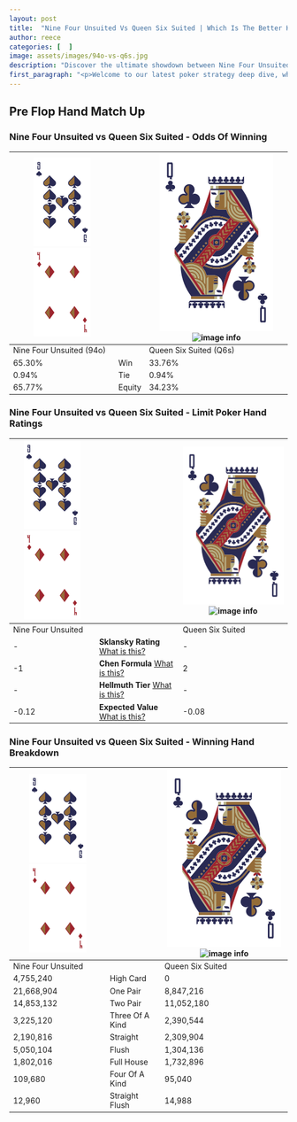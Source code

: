 ```yaml
---
layout: post
title:  "Nine Four Unsuited Vs Queen Six Suited | Which Is The Better Hand In Poker? A Complete Guide"
author: reece
categories: [  ]
image: assets/images/94o-vs-q6s.jpg
description: "Discover the ultimate showdown between Nine Four Unsuited and Queen Six Suited in poker! Uncover the odds, strategies, and scenarios where one hand triumphs over the other. Get ready to up your poker game with this thrilling analysis."
first_paragraph: "<p>Welcome to our latest poker strategy deep dive, where we're pitting two distinct hands against each other in a high-stakes showdown: Nine Four Unsuited vs Queen Six Suited.</p><p>In the dynamic world of poker, every decision counts, and knowing which hand holds the upper hand is key to your success at the table.</p><p>In this article, we'll dissect these two hands, explore the scenarios where one dominates the other, and equip you with the knowledge to make strategic choices that can tip the odds in your favor.</p><p>Get ready to unravel the intriguing dynamics of these poker hands and elevate your game to new heights.</p>"
---
```




[comment]: # (sp0)

## Pre Flop Hand Match Up

<div class="table hand-ratings" markdown="1"> 



### Nine Four Unsuited vs Queen Six Suited - Odds Of Winning


    
| ![image info](assets/images/hand1/9.png) ![image info](assets/images/hand1/4o.png) |  | ![image info](assets/images/hand2/Q.png) ![image info](assets/images/hand2/6s.png) |
| -------- | -------- | -------- |
| Nine Four Unsuited (94o) |  | Queen Six Suited (Q6s) |
| 65.30% | Win | 33.76% |
| 0.94% | Tie | 0.94% |
| 65.77% | Equity | 34.23% |




[comment]: # (sp1)



### Nine Four Unsuited vs Queen Six Suited - Limit Poker Hand Ratings


    
| ![image info](assets/images/hand1/9.png) ![image info](assets/images/hand1/4o.png) |  | ![image info](assets/images/hand2/Q.png) ![image info](assets/images/hand2/6s.png) |
| -------- | -------- | -------- |
| Nine Four Unsuited |  | Queen Six Suited |
| - | **Sklansky Rating** [What is this?](/sklansky-rating-explained) | - |
| -1 | **Chen Formula** [What is this?](/chen-formula-explained) | 2 |
| - | **Hellmuth Tier** [What is this?](/Hellmuth-tier-explained) | - |
| -0.12 | **Expected Value** [What is this?](/expected-value-explained) | -0.08 |




[comment]: # (sp2)



### Nine Four Unsuited vs Queen Six Suited - Winning Hand Breakdown


    
| ![image info](assets/images/hand1/9.png) ![image info](assets/images/hand1/4o.png) |  | ![image info](assets/images/hand2/Q.png) ![image info](assets/images/hand2/6s.png) |
| -------- | -------- | -------- |
| Nine Four Unsuited |  | Queen Six Suited |
| 4,755,240 | High Card | 0 |
| 21,668,904 | One Pair | 8,847,216 |
| 14,853,132 | Two Pair | 11,052,180 |
| 3,225,120 | Three Of A Kind | 2,390,544 |
| 2,190,816 | Straight | 2,309,904 |
| 5,050,104 | Flush | 1,304,136 |
| 1,802,016 | Full House | 1,732,896 |
| 109,680 | Four Of A Kind | 95,040 |
| 12,960 | Straight Flush | 14,988 |




[comment]: # (sp3)



</div>

[comment]: # (sp4)



[comment]: # (sp5)

